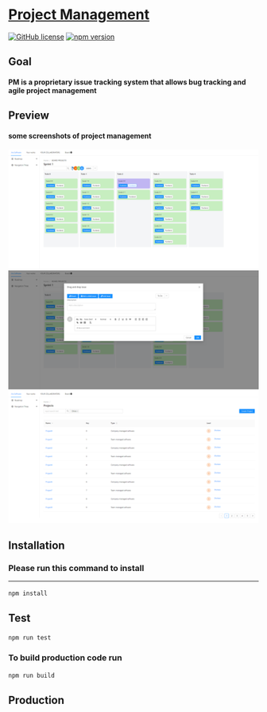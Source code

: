 # [Project Management](https://reactjs.org/)

[![GitHub license](https://img.shields.io/badge/license-MIT-blue.svg)](https://github.com/facebook/react/blob/master/LICENSE)
[![npm version](https://img.shields.io/npm/v/react.svg?style=flat)](https://www.npmjs.com/package/react)

## Goal

#### PM is a proprietary issue tracking system that allows bug tracking and agile project management

## Preview

#### some screenshots of project management

![alt text](./public/image1.png "Screenshot 1")![alt text](./public/image2.png "Screenshot 2")![alt text](./public/image3.png "Screenshot 3")

## Installation

### Please run this command to install

<hr>

`npm install `

## Test

`npm run test`

### To build production code run

`npm run build`

## Production
